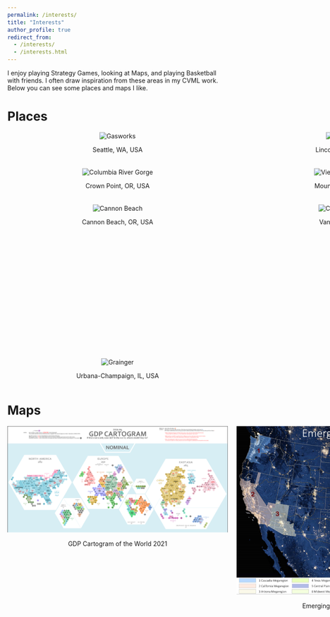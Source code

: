 ```yaml
---
permalink: /interests/
title: "Interests"
author_profile: true
redirect_from: 
  - /interests/
  - /interests.html
---
```


I enjoy playing Strategy Games, looking at Maps, and playing Basketball with friends. I often draw inspiration from these areas in my CVML work. Below you can see some places and maps I like.

# Places

<div style="display: grid; grid-template-columns: repeat(3, 500px); gap: 20px;">
  <div style="text-align: center;">
    <img src="/images/gasworks.jpg" alt="Gasworks" style="width: 100%; max-width: 500px;">
    <p>Seattle, WA, USA</p>
  </div>
  <div style="text-align: center;">
    <img src="/images/lincoln.jpg" alt="Lincoln City" style="width: 100%; max-width: 500px;">
    <p>Lincoln City, OR, USA</p>
  </div>
  <div style="text-align: center;">
    <img src="/images/ecola.jpg" alt="Ecola Point" style="width: 100%; max-width: 500px;">
    <p>Ecola Point, OR, USA</p>
  </div>
  <div style="text-align: center;">
    <img src="/images/crown.jpg" alt="Columbia River Gorge" style="width: 100%; max-width: 500px;">
    <p>Crown Point, OR, USA</p>
  </div>
  <div style="text-align: center;">
    <img src="/images/meadows.jpg" alt="View from Mt. Hood" style="width: 100%; max-width: 500px;">
    <p>Mount Hood, OR, USA</p>
  </div>
  <div style="text-align: center;">
    <img src="/images/multnomah.jpg" alt="Multnomah Falls" style="width: 100%; max-width: 500px;">
    <p>Multnomah Falls, OR, USA</p>
  </div>
  <div style="text-align: center;">
    <img src="/images/cannon.jpg" alt="Cannon Beach" style="width: 100%; max-width: 500px;">
    <p>Cannon Beach, OR, USA</p>
  </div>
  <div style="text-align: center;">
    <img src="/images/vancouver.jpg" alt="Cypress Lookout" style="width: 100%; max-width: 500px;">
    <p>Vancouver, BC, CA</p>
  </div>
  <div style="text-align: center;">
    <img src="/images/LA.jpg" alt="LA" style="width: 100%; max-width: 500px;">
    <p>Griffith Observatory, CA, USA</p>
  </div>
  <div style="text-align: center;">
    <img src="/images/grainger.jpg" alt="Grainger" style="width: 100%; max-width: 500px;">
    <p>Urbana-Champaign, IL, USA</p>
  </div>
</div>


# Maps

<div style="display: grid; grid-template-columns: repeat(3, 500px); gap: 20px;">
  <div style="text-align: center;">
    <img src="/images/gdpmap.png" alt="gdpmap2021" style="width: 100%; max-width: 500px;">
    <p>GDP Cartogram of the World 2021</p>
  </div>
  <div style="text-align: center;">
    <img src="/images/megaregions.png" alt="Megaregions" style="width: 100%; max-width: 500px;">
    <p>Emerging Megaregions in USA</p>
  </div>
</div>
